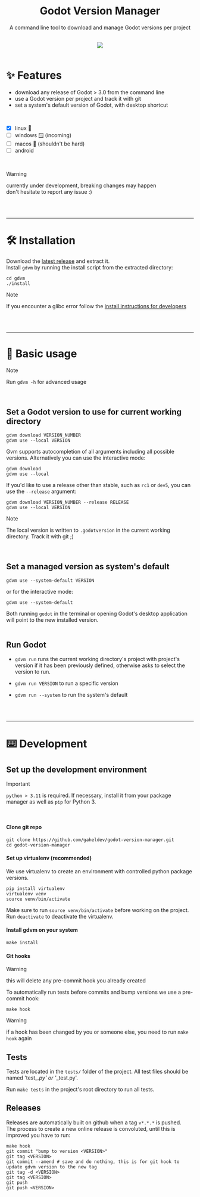 <h1 align='center'>
Godot Version Manager
</h1>

<p align='center'>
A command line tool to download and manage Godot versions per project
</p>

<br/>

<div align="center">
<a href=https://github.com/gaheldev/godot-version-manager/releases/latest alt="Latest release">
	<img src=https://img.shields.io/github/v/release/gaheldev/godot-version-manager>
</a>
</div>


<br/>



# ✨ Features

* download any release of Godot > 3.0 from the command line
* use a Godot version per project and track it with git
* set a system's default version of Godot, with desktop shortcut

<br/>

* [x] linux 🐧
* [ ] windows 🪟 (incoming)
* [ ] macos 🍎 (shouldn't be hard)
* [ ] android

<br/>

> [!WARNING]
> currently under development, breaking changes may happen  
> don't hesitate to report any issue :)

<br></br>


---

# 🛠️ Installation

Download the [latest release](https://github.com/gaheldev/godot-version-manager/releases/latest) and extract it.  
Install `gdvm` by running the install script from the extracted directory:

```
cd gdvm
./install
```

>[!NOTE]
> If you encounter a glibc error follow the [install instructions for developers](#set-up-the-development-environment)

<br></br>

---

# 📝 Basic usage

>[!NOTE]
> Run ```gdvm -h``` for advanced usage
<br/>

## Set a Godot version to use for current working directory
```
gdvm download VERSION_NUMBER
gdvm use --local VERSION
```
Gvm supports autocompletion of all arguments including all possible versions. 
Alternatively you can use the interactive mode:
```
gdvm download
gdvm use --local
```

If you'd like to use a release other than stable, such as `rc1` or `dev5`, you can use the `--release` argument:
```
gdvm download VERSION_NUMBER --release RELEASE
gdvm use --local VERSION
```

>[!NOTE]
> The local version is written to `.godotversion` in the current working directory. 
> Track it with git ;) 
<br/>

## Set a managed version as system's default
```
gdvm use --system-default VERSION
```
or for the interactive mode:
```
gdvm use --system-default
```

Both running ```godot``` in the terminal or opening Godot's desktop application will point to the new installed version.  
<br/>


## Run Godot

* `gdvm run` runs the current working directory's project with project's version if it has been previously defined, otherwise asks to select the version to run.
  
* `gdvm run VERSION` to run a specific version
  
* `gdvm run --system` to run the system's default

<br><br/>


---

# ⌨️ Development

## Set up the development environment

>[!IMPORTANT]
> `python > 3.11` is required. If necessary, install it from your package manager as well as `pip` for Python 3.
<br/>

<!--- Seems unnecessary 
The package uses `argcomplete` to autocomplete arguments. Install it on your system using:

```
# on Ubuntu
sudo apt install python3-argcomplete
sudo activate-global-python-argcomplete
```
--->

#### Clone git repo

```
git clone https://github.com/gaheldev/godot-version-manager.git
cd godot-version-manager
```

#### Set up virtualenv (recommended)

We use virtualenv to create an environment with controlled python package versions. 


```
pip install virtualenv
virtualenv venv
source venv/bin/activate
```

Make sure to run `source venv/bin/activate` before working on the project. <br>
Run `deactivate` to deactivate the virtualenv.

#### Install gdvm on your system

```
make install
```

#### Git hooks

> [!WARNING]
> this will delete any pre-commit hook you already created

To automatically run tests before commits and bump versions we use a pre-commit hook:

```
make hook
```

> [!WARNING]
> if a hook has been changed by you or someone else, you need to run `make hook` again

## Tests

Tests are located in the `tests/` folder of the project. All test files should be named 'test_*.py' or '*_test.py'.

Run `make tests` in the project's root directory to run all tests.


## Releases

Releases are automatically built on github when a tag `v*.*.*` is pushed.  
The process to create a new online release is convoluted, until this is improved you have to run:

```
make hook
git commit "bump to version <VERSION>"
git tag <VERSION>
git commit --amend # save and do nothing, this is for git hook to update gdvm version to the new tag
git tag -d <VERSION>
git tag <VERSION>
git push
git push <VERSION>
```
